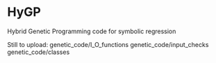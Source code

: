# HyGP
Hybrid Genetic Programming code for symbolic regression

Still to upload:
genetic_code/I_O_functions
genetic_code/input_checks
genetic_code/classes
